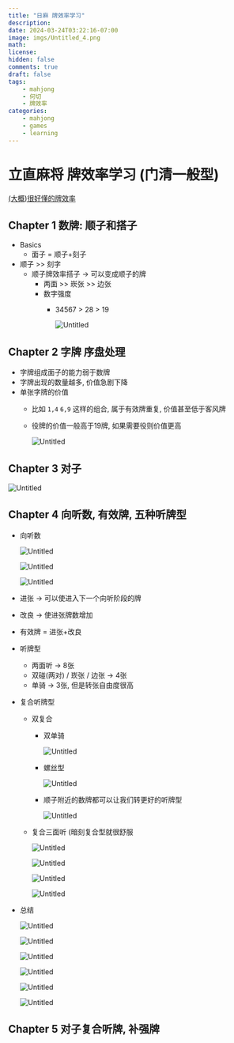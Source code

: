 ```yaml
---
title: "日麻 牌效率学习"
description: 
date: 2024-03-24T03:22:16-07:00
image: imgs/Untitled_4.png
math: 
license: 
hidden: false
comments: true
draft: false
tags:
    - mahjong
    - 何切
    - 牌效率
categories:
    - mahjong
    - games
    - learning
---
```


# 立直麻将 牌效率学习 (门清一般型)

[(大概)很好懂的牌效率](https://www.youtube.com/playlist?list=PLAOMOhCKGh68V0R4NGHL5u0WKkd9BL-PM)

## Chapter 1 数牌: 顺子和搭子

- Basics
    - 面子 = 顺子+刻子
- 顺子 >> 刻字
    - 顺子牌效率搭子 → 可以变成顺子的牌
        - 两面 >> 崁张 >> 边张
        - 数字强度
            - 34567 > 28 > 19
                
                ![Untitled](imgs/Untitled.png)
                

## Chapter 2 字牌 序盘处理

- 字牌组成面子的能力弱于数牌
- 字牌出现的数量越多, 价值急剧下降
- 单张字牌的价值
    - 比如 `1,4` `6,9` 这样的组合, 属于有效牌重复, 价值甚至低于客风牌
    - 役牌的价值一般高于19牌, 如果需要役则价值更高
        
        ![Untitled](imgs/Untitled_1.png)
        

## Chapter 3 对子

![Untitled](imgs/Untitled_2.png)

## Chapter 4 向听数, 有效牌, 五种听牌型

- 向听数
    
    ![Untitled](imgs/Untitled_3.png)
    
    ![Untitled](imgs/Untitled_4.png)
    
    ![Untitled](imgs/Untitled_5.png)
    
- 进张 → 可以使进入下一个向听阶段的牌
- 改良 → 使进张牌数增加
- 有效牌 = 进张+改良
- 听牌型
    - 两面听 → 8张
    - 双碰(两对) / 崁张 / 边张 → 4张
    - 单骑 → 3张, 但是转张自由度很高
- 复合听牌型
    - 双复合
        - 双单骑
            
            ![Untitled](imgs/Untitled_6.png)
            
        - 螺丝型
            
            ![Untitled](imgs/Untitled_7.png)
            
        - 顺子附近的数牌都可以让我们转更好的听牌型
            
            ![Untitled](imgs/Untitled_8.png)
            
    - 复合三面听 (暗刻复合型就很舒服
        
        ![Untitled](imgs/Untitled_9.png)
        
        ![Untitled](imgs/Untitled_10.png)
        
        ![Untitled](imgs/Untitled_11.png)
        
        ![Untitled](imgs/Untitled_12.png)
        
- 总结
    
    ![Untitled](imgs/Untitled_13.png)
    
    ![Untitled](imgs/Untitled_14.png)
    
    ![Untitled](imgs/Untitled_15.png)
    
    ![Untitled](imgs/Untitled_16.png)
    
    ![Untitled](imgs/Untitled_17.png)
    
    ![Untitled](imgs/Untitled_18.png)
    

## Chapter 5 对子复合听牌, 补强牌